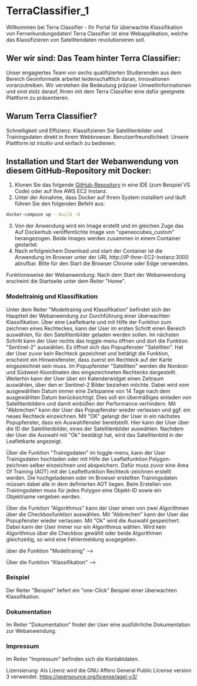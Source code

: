 # TerraClassifier_1

Willkommen bei Terra Classifier - Ihr Portal für überwachte Klassifikation von Fernerkundungsdaten!
Terra Classifier ist eine Webapplikation, welche das Klassifizieren von Satellitendaten revolutionieren soll.

## Wer wir sind: Das Team hinter Terra Classifier: 
Unser engagiertes Team von sechs qualifizierten Studierenden aus dem Bereich Geoinformatik arbeitet leidenschaftlich daran, Innovationen voranzutreiben.
Wir verstehen die Bedeutung präziser Umweltinformationen und sind stolz darauf, Ihnen mit dem Terra Classifier eine dafür geeignete Plattform zu präsentieren.

## Warum Terra Classifier?
Schnelligkeit und Effizienz: Klassifizieren Sie Satellitenbilder und Trainingsdaten direkt in Ihrem Webbrowser.
Benutzerfreundlichkeit: Unsere Plattform ist intuitiv und einfach zu bedienen.

## Installation und Start der Webanwendung von diesem GitHub-Repository mit Docker:
1. Klonen Sie das folgende [GitHub-Repository](https://github.com/astru03/TerraClassifier_1) in eine IDE (zum Beispiel VS Code) oder auf Ihre AWS EC2 Instanz.
2. Unter der Annahme, dass Docker auf Ihrem System installiert und läuft führen Sie den folgenden Befehl aus:
```bash
docker-compose up --build -d
```
3. Von der Anwendung wird ein Image erstellt und im gleichen Zuge das Auf Dockerhub veröffentlichte Image von "openeocubes_custom" herangezogen. Beide Images werden zusammen in einem Container gestartet.
4. Nach erfolgreichem Download und start der Container ist die Anwendung im Browser unter der URL http://IP-Ihrer-EC2-Instanz:3000 abrufbar.
Bitte für den Start die Browser Chrome oder Edge verwenden.

Funktionsweise der Webanwendung:
Nach dem Start der Webanwendung erscheint die Startseite unter dem Reiter "Home".
### Modeltrainig und Klassifikation
Unter dem Reiter "Modeltrainig und Klassifikation" befindet sich der Hauptteil der Webanwendung zur Durchführung einer überwachten Klassifikation.
Über eine Leafletkarte und mit Hilfe der Funktion zum zeichnen eines Rechteckes, kann der User im ersten Schritt einen Bereich auswählen, für den Satellitenbilder geladen werden sollen. 
Im nächsten Schritt kann der User rechts das toggle-menu öffnen und dort die Funktion "Sentinel-2" auswählen. Es öffnet sich das Popupfenster "Satelliten". 
Hat der User zuvor kein Rechteck gezeichnet und betätigt die Funktion, erscheint ein Hinweisfenster, dass zuerst ein Rechteck auf der Karte eingezeichnet sein muss. Im Popupfenster "Satelliten" werden die Nordost- und Südwest-Koordinaten des eingezeichneten Rechtecks dargestellt. Weiterhin kann der User über ein Kalenderwidget einen Zeitraum auswählen, über den er Sentinel-2 Bilder beziehen möchte. Dabei wird vom ausgewählten Datum immer eine Zeitspanne von 14 Tage nach dem ausgewählten Datum berücksichtigt. Dies soll ein übermäßiges einladen von Satellitenbildern und damit einbüßen der Performance verhindern.
Mit "Abbrechen" kann der User das Popupfenster wieder verlassen und ggf. ein neues Rechteck einzeichnen.
Mit "OK" gelangt der User in ein nächstes Popupfenster, dass ein Auswahlfenster bereitstellt. 
Hier kann der User über die ID der Satellitenbilder, eines der Satellitenbilder auswählen. Nachdem der User die Auswahl mit "Ok" bestätigt hat, wird das Satellitenbild in der Leafletkarte angezeigt.

Über die Funktion "Trainigsdaten" im toggle-menu, kann der User Trainigsdaten hochladen oder mit Hilfe der Leafletfunktion Polygon-zeichnen selber einzeichnen und abspeichern. Dafür muss zuvor eine Area Of Training (AOT) mit der Leafletfunktion Rechteck-zeichnen erstellt werden. Die hochgeladenen oder im Browser erstellten Trainingsdaten müssen dabei alle in dem definierten AOT liegen. Beim Erstellen von Trainingsdaten muss für jedes Polygon eine Objekt-ID sowie ein Objektname vergeben werden.

Über die Funktion "Algorithmus" kann der User einen von zwei Algorithmen über die Checkboxfunktion auswählen. Mit "Abbrechen" kann der User das Popupfenster wieder verlassen. Mit "Ok" wird die Auswahl gespeichert. Dabei kann der User immer nur ein Algorithmus wählen. Wird kein Algorithmus über die Checkbox gewählt oder beide Algorithmen gleichzeitig, so wird eine Fehlermeldung ausgegeben.

über die Funktion "Modeltrainig" -->

Über die Funktion "Klassifikation" -->

### Beispiel
Der Reiter "Beispiel" liefert ein "one-Click" Beispiel einer überwachten Klassifikation.
### Dokumentation
Im Reiter "Dokumentation" findet der User eine ausführliche Dokumentation zur Webanwendung.
### Impressum
Im Reiter "Impressum" befinden sich die Kontaktdaten.

Lizensierung:
Als Lizenz wird die GNU Affero General Public License version 3 verwendet.
https://opensource.org/license/agpl-v3/
